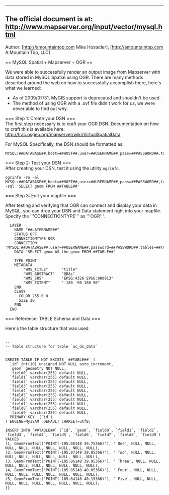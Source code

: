 ----                                                                                                                                                                                                                             
The official document is at: http://www.mapserver.org/input/vector/mysql.html                                                                                                                                                    
----                                                                                                                                                                                                                             
                                                                                                                                                                                                                                 
Author: [http://amountaintop.com Mike Hostetler], [http://amountaintop.com A Mountain Top, LLC]                                                                                                                                  
                                                                                                                                                                                                                                 
== MySQL Spatial + Mapserver + OGR ==                                                                                                                                                                                            
                                                                                                                                                                                                                                 
We were able to successfully render an output image from Mapserver with data stored in MySQL Spatial using OGR.  There are many methods described around the web on how to successfully accomplish there, here's what we learned:
                                                                                                                                                                                                                                 
 * As of 2009/07/31, MyGIS support is deprecated and shouldn't be used.                                                                                                                                                          
 * The method of using OGR with a .ovf file didn't work for us, we were never able to find out why.                                                                                                                              
                                                                                                                                                                                                                                 
=== Step 1: Create your DSN ===                                                                                                                                                                                                  
The first step necessary is to craft your OGR DSN.  Documentation on how to craft this is available here: http://trac.osgeo.org/mapserver/wiki/VirtualSpatialData                                                                
                                                                                                                                                                                                                                 
For MySQL Specifically, the DSN should be formatted as:                                                                                                                                                                          

```                                                                                                                                                                                                                              
MYSQL:##DATABASE##,host=##HOST##,user=##USERNAME##,pass=##PASSWORD##,tables=##TABLE##,##TABLE##,##TABLE##                                                                                                                        
```                                                                                                                                                                                                                              
                                                                                                                                                                                                                                 
=== Step 2: Test your DSN ===                                                                                                                                                                                                    
After creating your DSN, test it using the utility `ogrinfo`.                                                                                                                                                                    
                                                                                                                                                                                                                                 

```                                                                                                                                                                                                                              
ogrinfo -ro -al MYSQL:##DATABASE##,host=##HOST##,user=##USERNAME##,pass=##PASSWORD##,tables=##TABLE## -sql 'SELECT geom FROM ##TABLE##'                                                                                          
```                                                                                                                                                                                                                              
                                                                                                                                                                                                                                 
=== Step 3: Edit your mapfile ===                                                                                                                                                                                                
                                                                                                                                                                                                                                 
After testing and verifying that OGR can connect and display your data in MySQL, you can drop your DSN and Data statement right into your mapfile.  Specify the '''CONNECTIONTYPE''' as '''OGR'''.                               
                                                                                                                                                                                                                                 

```                                                                                                                                                                                                                              
  LAYER                                                                                                                                                                                                                          
    NAME "##LAYERNAME##"                                                                                                                                                                                                         
    STATUS OFF                                                                                                                                                                                                                   
    CONNECTIONTYPE OGR                                                                                                                                                                                                           
    CONNECTION 'MYSQL:##DATABASE##,user=##USERNAME##,password=##PASSWORD##,tables=##TABLE##,##TABLE##,##TABLE##'                                                                                                                 
    DATA 'SELECT geom AS the_geom FROM ##TABLE##'                                                                                                                                                                                
                                                                                                                                                                                                                                 
    TYPE POINT                                                                                                                                                                                                                   
    METADATA                                                                                                                                                                                                                     
        "WMS_TITLE"      "title"                                                                                                                                                                                                 
        "WMS_ABSTRACT"   "QRAs"                                                                                                                                                                                                  
        "WMS_SRS"        "EPSG:4326 EPSG:900913"                                                                                                                                                                                 
        "WMS_EXTENT"     "-180 -90 180 90"                                                                                                                                                                                       
    END                                                                                                                                                                                                                          
    CLASS                                                                                                                                                                                                                        
      COLOR 255 0 0                                                                                                                                                                                                              
      SIZE 20                                                                                                                                                                                                                    
    END                                                                                                                                                                                                                          
  END                                                                                                                                                                                                                            
```                                                                                                                                                                                                                              
                                                                                                                                                                                                                                 
                                                                                                                                                                                                                                 
=== Reference: TABLE Schema and Data ===                                                                                                                                                                                         
                                                                                                                                                                                                                                 
Here's the table structure that was used.                                                                                                                                                                                        
                                                                                                                                                                                                                                 

```                                                                                                                                                                                                                              
                                                                                                                                                                                                                                 
--                                                                                                                                                                                                                               
-- Table structure for table `oc_ds_data`                                                                                                                                                                                        
--                                                                                                                                                                                                                               
                                                                                                                                                                                                                                 
CREATE TABLE IF NOT EXISTS `##TABLE##` (                                                                                                                                                                                         
  `id` int(10) unsigned NOT NULL auto_increment,                                                                                                                                                                                 
  `geom` geometry NOT NULL,                                                                                                                                                                                                      
  `field0` varchar(255) default NULL,                                                                                                                                                                                            
  `field1` varchar(255) default NULL,                                                                                                                                                                                            
  `field2` varchar(255) default NULL,                                                                                                                                                                                            
  `field3` varchar(255) default NULL,                                                                                                                                                                                            
  `field4` varchar(255) default NULL,                                                                                                                                                                                            
  `field5` varchar(255) default NULL,                                                                                                                                                                                            
  `field6` varchar(255) default NULL,                                                                                                                                                                                            
  `field7` varchar(255) default NULL,                                                                                                                                                                                            
  `field8` varchar(255) default NULL,                                                                                                                                                                                            
  `field9` varchar(255) default NULL,                                                                                                                                                                                            
  PRIMARY KEY  (`id`)                                                                                                                                                                                                            
) ENGINE=MyISAM  DEFAULT CHARSET=utf8;                                                                                                                                                                                           
                                                                                                                                                                                                                                 
INSERT INTO `##TABLE##` (`id`, `geom`, `field0`, `field1`, `field2`, `field3`, `field4`, `field5`, `field6`, `field7`, `field8`, `field9`) VALUES                                                                                
(1, GeomFromText('POINT(-105.08148 39.75366)'), ' One', NULL, NULL, NULL, NULL, NULL, NULL, NULL, NULL, NULL),                                                                                                                   
(2, GeomFromText('POINT(-105.07148 39.85366)'), ' Two', NULL, NULL, NULL, NULL, NULL, NULL, NULL, NULL, NULL),                                                                                                                   
(3, GeomFromText('POINT(-105.06148 39.95366)'), ' Three', NULL, NULL, NULL, NULL, NULL, NULL, NULL, NULL, NULL),                                                                                                                 
(4, GeomFromText('POINT(-105.05148 40.05366)'), ' Four', NULL, NULL, NULL, NULL, NULL, NULL, NULL, NULL, NULL),                                                                                                                  
(5, GeomFromText('POINT(-105.04148 40.15366)'), ' Five', NULL, NULL, NULL, NULL, NULL, NULL, NULL, NULL, NULL);                                                                                                                  
}}
